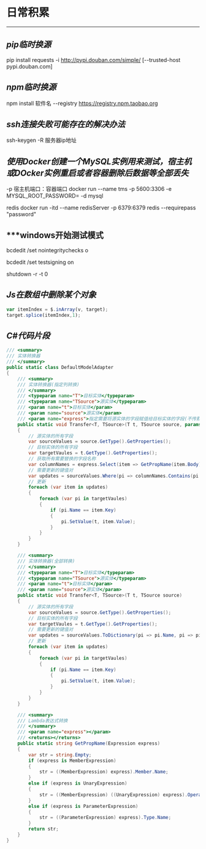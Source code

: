 # 日常积累

---

## ***pip临时换源***

pip install requests -i http://pypi.douban.com/simple/ [--trusted-host pypi.douban.com]

## ***npm临时换源***

npm install 软件名 --registry https://registry.npm.taobao.org

## ***ssh连接失败可能存在的解决办法***

ssh-keygen -R 服务器ip地址

## ***使用Docker创建一个MySQL实例用来测试，宿主机或DOcker实例重启或者容器删除后数据等全部丢失***

-p 宿主机端口：容器端口
docker run --name tms -p 5600:3306 -e MYSQL_ROOT_PASSWORD= -d mysql

redis
docker run -itd --name redisServer -p 6379:6379 redis --requirepass "password"

## ***windows开始测试模式

bcdedit /set nointegritychecks o  

bcdedit /set testsigning on  

shutdown  -r -t 0

## ***Js在数组中删除某个对象***

```javascript
var itemIndex = $.inArray(v, target);
target.splice(itemIndex,1);
```

## ***C#代码片段***

```csharp
/// <summary>
/// 实体转换器
/// </summary>
public static class DefaultModelAdapter
{
    /// <summary>
    /// 实体转换器(指定列转换)
    /// </summary>
    /// <typeparam name="T">目标实体</typeparam>
    /// <typeparam name="TSource">源实体</typeparam>
    /// <param name="t">目标实体</param>
    /// <param name="source">源实体</param>
    /// <param name="express">指定需要将源实体的字段赋值给目标实体的字段(不传默认全部替换)</param>
    public static void Transfer<T, TSource>(T t, TSource source, params Expression<Func<T, object>>[] express)
    {
        // 源实体的所有字段
        var sourceValues = source.GetType().GetProperties();
        // 目标实体的所有字段
        var targetVaules = t.GetType().GetProperties();
        // 获取所有需要替换的字段名称
        var columnNames = express.Select(item => GetPropName(item.Body)).ToList();
        // 需要更新的键值对
        var updates = sourceValues.Where(pi => columnNames.Contains(pi.Name)).ToDictionary(pi => pi.Name, pi => pi.GetValue(source, null));
        // 更新
        foreach (var item in updates)
        {
            foreach (var pi in targetVaules)
            {
                if (pi.Name == item.Key)
                {
                    pi.SetValue(t, item.Value);
                }
            }
        }
    }

    /// <summary>
    /// 实体转换器(全部转换)
    /// </summary>
    /// <typeparam name="T">目标实体</typeparam>
    /// <typeparam name="TSource">源实体</typeparam>
    /// <param name="t">目标实体</param>
    /// <param name="source">源实体</param>
    public static void Transfer<T, TSource>(T t, TSource source)
    {
        // 源实体的所有字段
        var sourceValues = source.GetType().GetProperties();
        // 目标实体的所有字段
        var targetVaules = t.GetType().GetProperties();
        // 需要更新的键值对
        var updates = sourceValues.ToDictionary(pi => pi.Name, pi => pi.GetValue(source, null));
        // 更新
        foreach (var item in updates)
        {
            foreach (var pi in targetVaules)
            {
                if (pi.Name == item.Key)
                {
                    pi.SetValue(t, item.Value);
                }
            }
        }
    }

    /// <summary>
    /// Lambda表达式转换
    /// </summary>
    /// <param name="express"></param>
    /// <returns></returns>
    public static string GetPropName(Expression express)
    {
        var str = string.Empty;
        if (express is MemberExpression)
        {
            str = ((MemberExpression) express).Member.Name;
        }
        else if (express is UnaryExpression)
        {
            str = ((MemberExpression) ((UnaryExpression) express).Operand).Member.Name;
        }
        else if (express is ParameterExpression)
        {
            str = ((ParameterExpression) express).Type.Name;
        }
        return str;
    }
}
```
